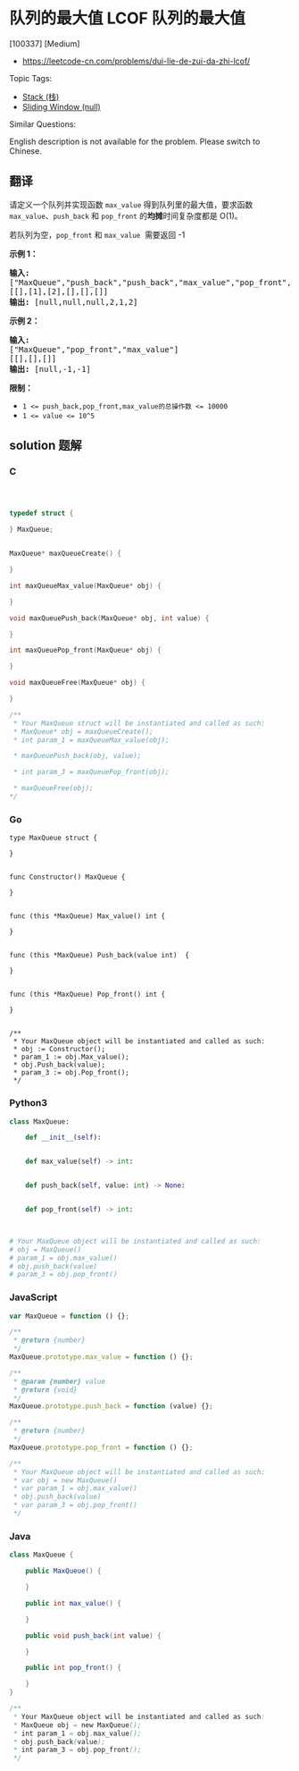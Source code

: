 # 队列的最大值 LCOF 队列的最大值

[100337] [Medium]

- https://leetcode-cn.com/problems/dui-lie-de-zui-da-zhi-lcof/

Topic Tags:

- [Stack (栈)](https://leetcode-cn.com/tag/stack/)
- [Sliding Window (null)](https://leetcode-cn.com/tag/sliding-window/)

Similar Questions:

English description is not available for the problem. Please switch to Chinese.

## 翻译

请定义一个队列并实现函数 `max_value` 得到队列里的最大值，要求函数`max_value`、`push_back` 和 `pop_front` 的**均摊**时间复杂度都是 O(1)。

若队列为空，`pop_front` 和 `max_value`  需要返回 -1

**示例 1：**

<pre><strong>输入:</strong> 
["MaxQueue","push_back","push_back","max_value","pop_front","max_value"]
[[],[1],[2],[],[],[]]
<strong>输出:&nbsp;</strong>[null,null,null,2,1,2]
</pre>

**示例 2：**

<pre><strong>输入:</strong> 
["MaxQueue","pop_front","max_value"]
[[],[],[]]
<strong>输出:&nbsp;</strong>[null,-1,-1]
</pre>

**限制：**

- `1 <= push_back,pop_front,max_value的总操作数 <= 10000`
- `1 <= value <= 10^5`

## solution 题解

### C

```c



typedef struct {

} MaxQueue;


MaxQueue* maxQueueCreate() {

}

int maxQueueMax_value(MaxQueue* obj) {

}

void maxQueuePush_back(MaxQueue* obj, int value) {

}

int maxQueuePop_front(MaxQueue* obj) {

}

void maxQueueFree(MaxQueue* obj) {

}

/**
 * Your MaxQueue struct will be instantiated and called as such:
 * MaxQueue* obj = maxQueueCreate();
 * int param_1 = maxQueueMax_value(obj);

 * maxQueuePush_back(obj, value);

 * int param_3 = maxQueuePop_front(obj);

 * maxQueueFree(obj);
*/
```

### Go

```golang
type MaxQueue struct {

}


func Constructor() MaxQueue {

}


func (this *MaxQueue) Max_value() int {

}


func (this *MaxQueue) Push_back(value int)  {

}


func (this *MaxQueue) Pop_front() int {

}


/**
 * Your MaxQueue object will be instantiated and called as such:
 * obj := Constructor();
 * param_1 := obj.Max_value();
 * obj.Push_back(value);
 * param_3 := obj.Pop_front();
 */
```

### Python3

```python
class MaxQueue:

    def __init__(self):


    def max_value(self) -> int:


    def push_back(self, value: int) -> None:


    def pop_front(self) -> int:



# Your MaxQueue object will be instantiated and called as such:
# obj = MaxQueue()
# param_1 = obj.max_value()
# obj.push_back(value)
# param_3 = obj.pop_front()
```

### JavaScript

```javascript
var MaxQueue = function () {};

/**
 * @return {number}
 */
MaxQueue.prototype.max_value = function () {};

/**
 * @param {number} value
 * @return {void}
 */
MaxQueue.prototype.push_back = function (value) {};

/**
 * @return {number}
 */
MaxQueue.prototype.pop_front = function () {};

/**
 * Your MaxQueue object will be instantiated and called as such:
 * var obj = new MaxQueue()
 * var param_1 = obj.max_value()
 * obj.push_back(value)
 * var param_3 = obj.pop_front()
 */
```

### Java

```java
class MaxQueue {

    public MaxQueue() {

    }

    public int max_value() {

    }

    public void push_back(int value) {

    }

    public int pop_front() {

    }
}

/**
 * Your MaxQueue object will be instantiated and called as such:
 * MaxQueue obj = new MaxQueue();
 * int param_1 = obj.max_value();
 * obj.push_back(value);
 * int param_3 = obj.pop_front();
 */
```
